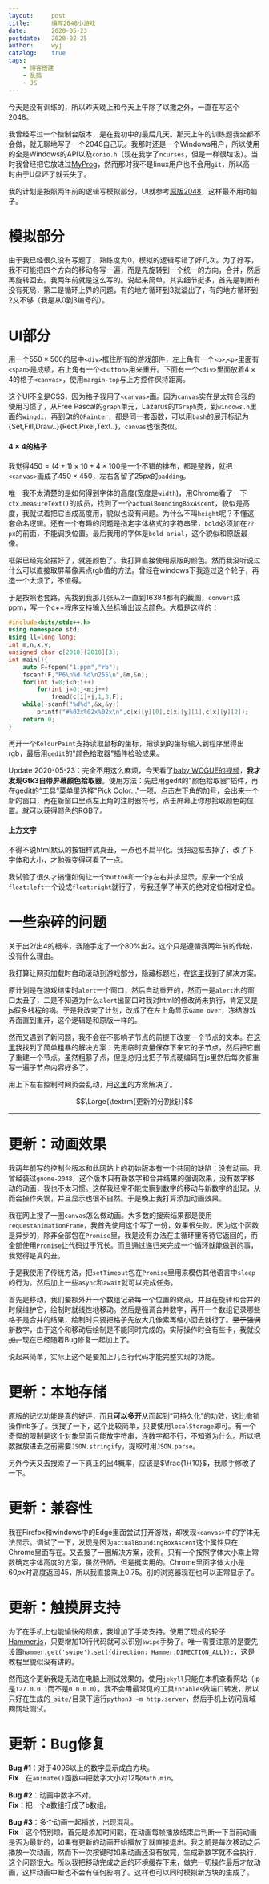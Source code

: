 ```yaml
---
layout:		post
title:		编写2048小游戏
date:		2020-05-23
postdate:	2020-02-25
author:		wyj
catalog:	true
tags:
    - 博客搭建
    - 乱搞
    - JS
---
```


今天是没有训练的，所以昨天晚上和今天上午除了以撒之外，一直在写这个2048。

我曾经写过一个控制台版本，是在我初中的最后几天。那天上午的训练题我全都不会做，就无聊地写了一个2048自己玩。我那时还是一个Windows用户，所以使用的全是Windows的API以及`conio.h`（现在我学了`ncurses`，但是一样很垃圾）。当时我曾经把它放进过[MyProg](https://github.com/2o181o28/MyProg)，然而那时我不是linux用户也不会用`git`，所以高一时由于U盘坏了就丢失了。

我的计划是按照两年前的逻辑写模拟部分，UI就参考[原版2048](https://play2048.co/)，这样最不用动脑子。

# 模拟部分

由于我已经很久没有写题了，熟练度为0，模拟的逻辑写错了好几次。为了好写，我不可能把四个方向的移动各写一遍，而是先旋转到一个统一的方向，合并，然后再旋转回去。我两年前就是这么写的。说起来简单，其实细节挺多，首先是判断有没有死局，第二是循环上界的问题，有的地方循环到3就溢出了，有的地方循环到2又不够（我是从0到3编号的）。

# UI部分

用一个$550\times 500$的居中`<div>`框住所有的游戏部件，左上角有一个`<p>`,`<p>`里面有`<span>`是成绩，右上角有一个`<button>`用来重开。下面有一个`<div>`里面放着$4\times 4$的格子`<canvas>`，使用`margin-top`与上方控件保持距离。

这个UI不全是CSS，因为格子我用了`<canvas>`画。因为`canvas`实在是太符合我的使用习惯了，从Free Pascal的`graph`单元，Lazarus的`TGraph`类，到`windows.h`里面的`wingdi`，再到Qt的`QPainter`，都是同一套函数，可以用`bash`的展开标记为{Set,Fill,Draw..}{Rect,Pixel,Text..}，`canvas`也很类似。

#### $4\times 4$的格子

我觉得$450=(4+1)\times 10+4\times 100$是一个不错的排布，都是整数，就把`<canvas>`画成了$450\times 450$，左右各留了$25px$的`padding`。

唯一我不太清楚的是如何得到字体的高度(宽度是`width`)，用Chrome看了一下`ctx.measureText()`的成员，找到了一个`actualBoundingBoxAscent`，貌似是高度，我就试着把它当成高度用，貌似也没有问题。为什么不叫`height`呢？不懂这套命名逻辑。还有一个有趣的问题是指定字体格式的字符串里，`bold`必须加在`??px`的前面，不能调换位置。最后我用的字体是`bold arial`，这个貌似和原版最像。

框架已经完全摆好了，就差颜色了。我打算直接使用原版的颜色。然而我没听说过什么可以直接取屏幕像素点rgb值的方法。曾经在windows下我造过这个轮子，再造一个太烦了，不值得。

于是按照老套路，先找到我那几张从$2$一直到$16384$都有的截图，`convert`成ppm，写一个c++程序支持输入坐标输出该点颜色。大概是这样的：
```cpp
#include<bits/stdc++.h>
using namespace std;
using ll=long long;
int m,n,x,y;
unsigned char c[2010][2010][3];
int main(){
	auto F=fopen("1.ppm","rb");
	fscanf(F,"P6\n%d %d\n255\n",&m,&n);
	for(int i=0;i<n;i++)
		for(int j=0;j<m;j++)
			fread(c[i]+j,1,3,F);
	while(~scanf("%d%d",&x,&y))
		printf("#%02x%02x%02x\n",c[x][y][0],c[x][y][1],c[x][y][2]);
	return 0;
}
```

再开一个`KolourPaint`支持读取鼠标的坐标，把读到的坐标输入到程序里得出rgb，最后用`gedit`的"颜色拾取器"插件检验成果。

Update 2020-05-23：完全不用这么麻烦，今天看了[baby WOGUE的视频](https://www.youtube.com/watch?v=PyjmfrFUZ_4)，**我才发现Gtk3自带屏幕颜色拾取器**。使用方法：先启用gedit的"颜色拾取器"插件，再在gedit的“工具”菜单里选择"Pick Color..."一项。点击左下角的加号，会出来一个新的窗口，再在新窗口里点左上角的注射器符号，点击屏幕上你想拾取颜色的位置。就可以获得颜色的RGB了。

#### 上方文字

不得不说html默认的按钮样式真丑，一点也不扁平化。我把边框去掉了，改了下字体和大小，才勉强变得可看了一点。

我试验了很久才搞懂如何让一个`button`和一个`p`左右并排显示，原来一个设成`float:left`一个设成`float:right`就行了，亏我还学了半天的绝对定位相对定位。

# 一些杂碎的问题

关于出$2$/出$4$的概率，我随手定了一个80%出$2$。这个只是遵循我两年前的传统，没有什么理由。

我打算让网页加载时自动滚动到游戏部分，隐藏标题栏，在[这里](https://stackoverflow.com/questions/1144805/scroll-to-the-top-of-the-page-using-javascript)找到了解决方案。

原计划是在游戏结束时`alert`一个窗口，然后自动重开的，然而一是`alert`出的窗口太丑了，二是不知道为什么`alert`出窗口时我对html的修改尚未执行，肯定又是js假多线程的锅。于是我改变了计划，改成了在左上角显示`Game over`，冻结游戏界面直到重开，这个逻辑是和原版一样的。

然而又遇到了新问题，我不会在不影响子节点的前提下改变一个节点的文本。在[这里](https://segmentfault.com/q/1010000006059816)我找到了简单粗暴的解决方案：先用临时变量保存下来它的子节点，然后把它删了重建一个节点。虽然粗暴了点，但是总归比把子节点硬编码在js里然后每次都重写一遍子节点内容好多了。

用上下左右控制时网页会乱动，用[这里](https://www.zhihu.com/question/21971199)的方案解决了。

$$\Large{\textrm{更新的分割线}}$$

-----

# 更新：动画效果

我两年前写的控制台版本和此网站上的初始版本有一个共同的缺陷：没有动画。我曾经装过`gnome-2048`，这个版本只有新数字和合并结果的强调效果，没有数字移动的动画，我也不太习惯。这样我经常不能觉察到数字的移动与新数字的出现，从而会操作失误，并且显示也很不自然。于是晚上我打算添加动画效果。

我在网上搜了一圈`canvas`怎么做动画。大多数的搜索结果都是使用`requestAnimationFrame`，我首先使用这个写了一份，效果很失败。因为这个函数是异步的，除非全部包在`Promise`里，我是没有办法在主循环里等待它返回的，而全部使用`Promise`让代码过于冗长。而且通过递归来完成一个循环就能做到的事，我觉得是真的丑。

于是我使用了传统方法，把`setTimeout`包在`Promise`里用来模仿其他语言中`sleep`的行为。然后加上一些`async`和`await`就可以完成任务。

首先是移动，我们要额外开一个数组记录每一个位置的终点，并且在旋转和合并的时候维护它，绘制时就线性地移动。然后是强调合并数字，再开一个数组记录哪些格子是合并的结果，绘制时只要把格子先放大几像素再缩小回去就行了。~~至于强调新数字，由于这个和移动后绘制是不能同时完成的，实际操作时会有些卡，我就没加。~~现在已经随着Bug修复一起加上了。

说起来简单，实际上这个是要加上几百行代码才能完整实现的功能。

# 更新：本地存储

原版的记忆功能是真的好评，而且**可以多开**从而起到“可持久化”的功效，这比撤销操作nb多了。我搜了一下，这个比较简单，只要使用`localStorage`即可。有一个奇怪的限制是这个对象里面只能放字符串，连数字都不行，不知道为什么。所以把数据放进去之前需要`JSON.stringify`，提取时用`JSON.parse`。

另外今天又去搜索了一下真正的出$4$概率，应该是$\frac{1}{10}$，我顺手修改了一下。

# 更新：兼容性

我在Firefox和windows中的Edge里面尝试打开游戏，却发现`<canvas>`中的字体无法显示。调试了一下，发现是因为`actualBoundingBoxAscent`这个属性只在Chrome里面存在。又去搜了一圈解决方案，没有。只有一个按照字体大小乘上常数确定字体高度的方案，虽然丑陋，但是挺实用的。Chrome里面字体大小是$60px$时高度返回$45$，所以我直接乘上$0.75$。别的浏览器现在也可以正常显示了。

# 更新：触摸屏支持

为了在手机上也能愉快的颓废，我增加了手势支持。使用了现成的轮子[Hammer.js](https://hammerjs.github.io/)，只要增加$10$行代码就可以识别`swipe`手势了。唯一需要注意的是要先设置`hammer.get('swipe').set({direction: Hammer.DIRECTION_ALL});`，这是教程里貌似没有讲的。

然而这个更新我是无法在电脑上测试效果的。使用`jekyll`只能在本机查看网站（ip是`127.0.0.1`而不是`0.0.0.0`）。我不会用最常见的工具`iptables`做端口转发，所以只好在生成的`_site/`目录下运行`python3 -m http.server`，然后手机上访问局域网网址测试。

# 更新：Bug修复

**Bug #1**：对于$4096$以上的数字显示成白方块。  
**Fix**：在`animate()`函数中把数字大小对$12$取`Math.min`。

**Bug #2**：动画中数字不对。  
**Fix**：把一个a数组打成了b数组。

**Bug #3**：多个动画一起播放，出现混乱。  
**Fix**：这个特别烦。首先是添加时间戳，在动画每帧播放结束后判断一下当前动画是否为最新的，如果有更新的动画开始播放了就直接退出。我之前是每次移动之后播放一次动画，然而下一次按键时如果动画还没有放完，生成新数字就不会执行，这个问题很大。所以我把移动完成之后的环境缓存下来，做完一切操作最后才放动画，这样动画中断也不会有任何影响了。这样也可以同时模拟新方块的生成了。



